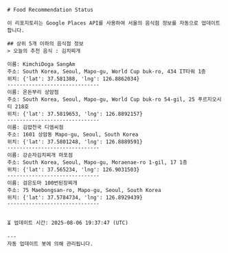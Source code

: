 
    # Food Recommendation Status

    이 리포지토리는 Google Places API를 사용하여 서울의 음식점 정보를 자동으로 업데이트합니다.

    ## 상위 5개 이하의 음식점 정보
    > 오늘의 추천 음식 : 김치찌개

	이름: KimchiDoga SangAm
	주소: South Korea, Seoul, Mapo-gu, World Cup buk-ro, 434 IT타워 1층
	위치: {'lat': 37.581388, 'lng': 126.8862034}
	------------------------------
	이름: 온돈부리 상암점
	주소: South Korea, Seoul, Mapo-gu, World Cup buk-ro 54-gil, 25 푸르지오시티 218호
	위치: {'lat': 37.5819653, 'lng': 126.8892157}
	------------------------------
	이름: 김밥천국 디엠씨점
	주소: 1601 상암동 Mapo-gu, Seoul, South Korea
	위치: {'lat': 37.5801248, 'lng': 126.8889591}
	------------------------------
	이름: 강순자김치찌개 마포점
	주소: South Korea, Seoul, Mapo-gu, Moraenae-ro 1-gil, 17 1층
	위치: {'lat': 37.565234, 'lng': 126.9031503}
	------------------------------
	이름: 검은도마 100번된장찌개
	주소: 75 Maebongsan-ro, Mapo-gu, Seoul, South Korea
	위치: {'lat': 37.5784734, 'lng': 126.8929439}
	------------------------------


    ⏳ 업데이트 시간: 2025-08-06 19:37:47 (UTC)

    ---
    자동 업데이트 봇에 의해 관리됩니다.
    